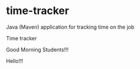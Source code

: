 # time-tracker
Java (Maven) application for tracking time on the job

Time tracker

Good Morning Students!!!

Hello!!!

